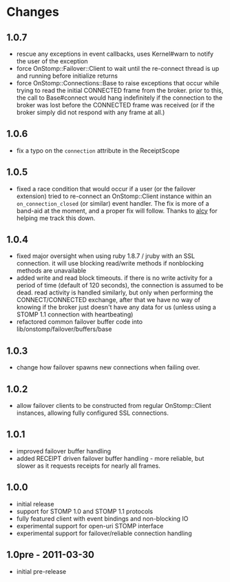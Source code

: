 # Changes

## 1.0.7
* rescue any exceptions in event callbacks, uses Kernel#warn to notify the
  user of the exception
* force OnStomp::Failover::Client to wait until the re-connect thread is up
  and running before initialize returns
* force OnStomp::Connections::Base to raise exceptions that occur while trying
  to read the initial CONNECTED frame from the broker. prior to this, the
  call to Base#connect would hang indefinitely if the connection to the broker
  was lost before the CONNECTED frame was received (or if the broker simply did
  not respond with any frame at all.)

## 1.0.6
* fix a typo on the `connection` attribute in the ReceiptScope

## 1.0.5
* fixed a race condition that would occur if a user (or the failover extension)
  tried to re-connect an OnStomp::Client instance within an `on_connection_closed`
  (or similar) event handler. The fix is more of a band-aid at the moment,
  and a proper fix will follow. Thanks to [alcy](https://github.com/alcy) for
  helping me track this down.

## 1.0.4
* fixed major oversight when using ruby 1.8.7 / jruby with an SSL connection.
  it will use blocking read/write methods if nonblocking methods are unavailable
* added write and read block timeouts. if there is no write activity for a period
  of time (default of 120 seconds), the connection is assumed to be dead. read
  activity is handled similarly, but only when performing the CONNECT/CONNECTED
  exchange, after that we have no way of knowing if the broker just doesn't
  have any data for us (unless using a STOMP 1.1 connection with heartbeating)
* refactored common failover buffer code into lib/onstomp/failover/buffers/base

## 1.0.3
* change how failover spawns new connections when failing over.

## 1.0.2
* allow failover clients to be constructed from regular OnStomp::Client
  instances, allowing fully configured SSL connections.

## 1.0.1
* improved failover buffer handling
* added RECEIPT driven failover buffer handling - more reliable, but slower
  as it requests receipts for nearly all frames.

## 1.0.0
* initial release
* support for STOMP 1.0 and STOMP 1.1 protocols
* fully featured client with event bindings and non-blocking IO
* experimental support for open-uri STOMP interface
* experimental support for failover/reliable connection handling

## 1.0pre - 2011-03-30
* initial pre-release
